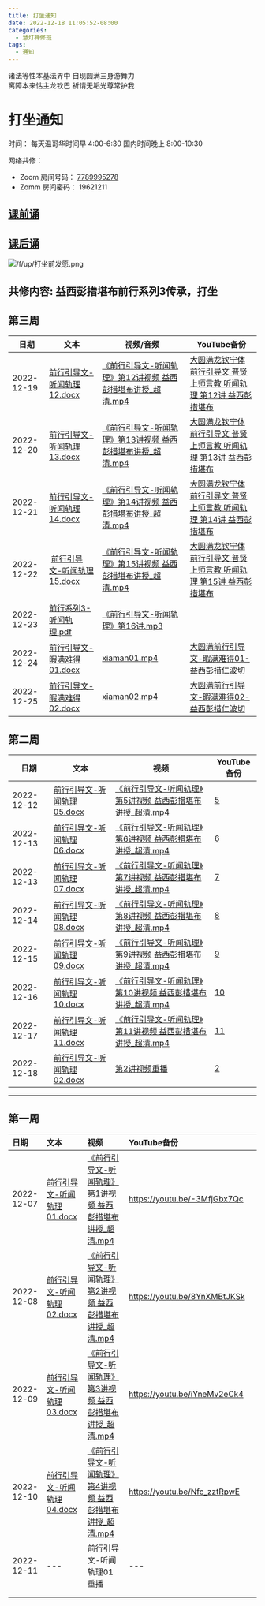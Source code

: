 ```yaml
---
title: 打坐通知
date: 2022-12-18 11:05:52-08:00
categories:
  - 慧灯禅修班
tags:
  - 通知
---
```

诸法等性本基法界中 自现圆满三身游舞力  
离障本来怙主龙钦巴 祈请无垢光尊常护我
  

# 打坐通知

  

时间：
 每天温哥华时间早 4:00-6:30 
 国内时间晚上 8:00-10:30
  

网络共修： 

- Zoom 房间号码： [7789995278](https://us02web.zoom.us/j/7789995278?pwd=VjZmbWJFY2k2K0E5RVB2cTNIQmhqUT09)
- Zomm 房间密码： 19621211

## [课前诵](https://huidengchanxiu.net/hdv/v/keqian2022.mp4)
## [课后诵](http://huidengchanxiu.net/hdv/videos/%E5%9B%9E%E5%90%91(2021%E7%89%88).mp4)
![/f/up/打坐前发愿.png](/f/up/打坐前发愿.png)

## 共修内容: 益西彭措堪布前行系列3传承，打坐

## 第三周

| 日期 | 文本 | 视频/音频 | YouTube备份 |
| --- | --- | --- | --- |
| 2022-12-19 |  [前行引导文-听闻轨理12.docx](https://huidengchanxiu.net/jmy/xmfw/s3/01/%e5%89%8d%e8%a1%8c%e5%bc%95%e5%af%bc%e6%96%87-%e5%90%ac%e9%97%bb%e8%bd%a8%e7%90%8612.docx)  |  [《前行引导文-听闻轨理》第12讲视频 益西彭措堪布讲授_超清.mp4](https://huidengchanxiu.net/jmy/xmfw/s3/01/%e3%80%8a%e5%89%8d%e8%a1%8c%e5%bc%95%e5%af%bc%e6%96%87-%e5%90%ac%e9%97%bb%e8%bd%a8%e7%90%86%e3%80%8b%e7%ac%ac12%e8%ae%b2%e8%a7%86%e9%a2%91%20%e7%9b%8a%e8%a5%bf%e5%bd%ad%e6%8e%aa%e5%a0%aa%e5%b8%83%e8%ae%b2%e6%8e%88_%e8%b6%85%e6%b8%85.mp4) |  [大圆满龙钦宁体前行引导文 普贤上师言教 听闻轨理 第12讲 益西彭措堪布](https://www.youtube.com/watch?v=IAnPzeLeIZI&list=PL7aUyQTIJqAhd5VvMC0Ll__8JInqzft2t&index=12 "大圆满龙钦宁体前行引导文 普贤上师言教 听闻轨理 第12讲   益西彭措堪布") |
| 2022-12-20 |  [前行引导文-听闻轨理13.docx](https://huidengchanxiu.net/jmy/xmfw/s3/01/%e5%89%8d%e8%a1%8c%e5%bc%95%e5%af%bc%e6%96%87-%e5%90%ac%e9%97%bb%e8%bd%a8%e7%90%8613.docx)   |  [《前行引导文-听闻轨理》第13讲视频 益西彭措堪布讲授_超清.mp4](https://huidengchanxiu.net/jmy/xmfw/s3/01/%e3%80%8a%e5%89%8d%e8%a1%8c%e5%bc%95%e5%af%bc%e6%96%87-%e5%90%ac%e9%97%bb%e8%bd%a8%e7%90%86%e3%80%8b%e7%ac%ac13%e8%ae%b2%e8%a7%86%e9%a2%91%20%e7%9b%8a%e8%a5%bf%e5%bd%ad%e6%8e%aa%e5%a0%aa%e5%b8%83%e8%ae%b2%e6%8e%88_%e8%b6%85%e6%b8%85.mp4) |  [大圆满龙钦宁体前行引导文 普贤上师言教 听闻轨理 第13讲 益西彭措堪布](https://www.youtube.com/watch?v=Yo-yES7gYJ4&list=PL7aUyQTIJqAhd5VvMC0Ll__8JInqzft2t&index=13 "大圆满龙钦宁体前行引导文 普贤上师言教 听闻轨理 第13讲   益西彭措堪布") |
| 2022-12-21 |  [前行引导文-听闻轨理14.docx](https://huidengchanxiu.net/jmy/xmfw/s3/01/%e5%89%8d%e8%a1%8c%e5%bc%95%e5%af%bc%e6%96%87-%e5%90%ac%e9%97%bb%e8%bd%a8%e7%90%8614.docx)   |  [《前行引导文-听闻轨理》第14讲视频 益西彭措堪布讲授_超清.mp4](https://huidengchanxiu.net/jmy/xmfw/s3/01/%e3%80%8a%e5%89%8d%e8%a1%8c%e5%bc%95%e5%af%bc%e6%96%87-%e5%90%ac%e9%97%bb%e8%bd%a8%e7%90%86%e3%80%8b%e7%ac%ac14%e8%ae%b2%e8%a7%86%e9%a2%91%20%e7%9b%8a%e8%a5%bf%e5%bd%ad%e6%8e%aa%e5%a0%aa%e5%b8%83%e8%ae%b2%e6%8e%88_%e8%b6%85%e6%b8%85.mp4) |  [大圆满龙钦宁体前行引导文 普贤上师言教 听闻轨理 第14讲 益西彭措堪布](https://www.youtube.com/watch?v=ZsSiYVSOiic&list=PL7aUyQTIJqAhd5VvMC0Ll__8JInqzft2t&index=14 "大圆满龙钦宁体前行引导文 普贤上师言教 听闻轨理 第14讲   益西彭措堪布") |
| 2022-12-22 |   [前行引导文-听闻轨理15.docx](https://huidengchanxiu.net/jmy/xmfw/s3/01/%e5%89%8d%e8%a1%8c%e5%bc%95%e5%af%bc%e6%96%87-%e5%90%ac%e9%97%bb%e8%bd%a8%e7%90%8615.docx)   |  [《前行引导文-听闻轨理》第15讲视频 益西彭措堪布讲授_超清.mp4](https://huidengchanxiu.net/jmy/xmfw/s3/01/%e3%80%8a%e5%89%8d%e8%a1%8c%e5%bc%95%e5%af%bc%e6%96%87-%e5%90%ac%e9%97%bb%e8%bd%a8%e7%90%86%e3%80%8b%e7%ac%ac15%e8%ae%b2%e8%a7%86%e9%a2%91%20%e7%9b%8a%e8%a5%bf%e5%bd%ad%e6%8e%aa%e5%a0%aa%e5%b8%83%e8%ae%b2%e6%8e%88_%e8%b6%85%e6%b8%85.mp4) |  [大圆满龙钦宁体前行引导文 普贤上师言教 听闻轨理 第15讲 益西彭措堪布](https://www.youtube.com/watch?v=D7C79C_uw5o&list=PL7aUyQTIJqAhd5VvMC0Ll__8JInqzft2t&index=15 "大圆满龙钦宁体前行引导文 普贤上师言教 听闻轨理 第15讲   益西彭措堪布") |
| 2022-12-23 | [前行系列3-听闻轨理.pdf](https://huidengchanxiu.net/jmy/xmfw/s3/01/s3-ydw1-twgl.md.pdf) |  [《前行引导文-听闻轨理》第16讲.mp3](https://huidengchanxiu.net/jmy/xmfw/s3/01/%e3%80%8a%e5%89%8d%e8%a1%8c%e5%bc%95%e5%af%bc%e6%96%87-%e5%90%ac%e9%97%bb%e8%bd%a8%e7%90%86%e3%80%8b%e7%ac%ac16%e8%ae%b2.mp3) |  |
| 2022-12-24 |  [前行引导文-暇满难得01.docx](https://huidengchanxiu.net/jmy/xmfw/s3/02/%e5%89%8d%e8%a1%8c%e5%bc%95%e5%af%bc%e6%96%87-%e6%9a%87%e6%bb%a1%e9%9a%be%e5%be%9701.docx) |  [xiaman01.mp4](https://huidengchanxiu.net/jmy/xmfw/s3/02/xiaman01.mp4) |  [大圆满前行引导文-暇满难得01-益西彭措仁波切](https://www.youtube.com/watch?v=d9DkqocTjwY&list=PL7aUyQTIJqAhd5VvMC0Ll__8JInqzft2t&index=16 "大圆满前行引导文-暇满难得01-益西彭措仁波切") |
| 2022-12-25 |  [前行引导文-暇满难得02.docx](https://huidengchanxiu.net/jmy/xmfw/s3/02/%e5%89%8d%e8%a1%8c%e5%bc%95%e5%af%bc%e6%96%87-%e6%9a%87%e6%bb%a1%e9%9a%be%e5%be%9702.docx) |  [xiaman02.mp4](https://huidengchanxiu.net/jmy/xmfw/s3/02/xiaman02.mp4) |  [大圆满前行引导文-暇满难得02-益西彭措仁波切](https://www.youtube.com/watch?v=hM00dYJVO-8&list=PL7aUyQTIJqAhd5VvMC0Ll__8JInqzft2t&index=17 "大圆满前行引导文-暇满难得02-益西彭措仁波切") |

## 第二周

| 日期 | 文本 | 视频 | YouTube备份 |
| --- | --- | --- | --- |
| 2022-12-12 | [前行引导文-听闻轨理05.docx](https://huidengchanxiu.net/jmy/xmfw/s3/01/%e5%89%8d%e8%a1%8c%e5%bc%95%e5%af%bc%e6%96%87-%e5%90%ac%e9%97%bb%e8%bd%a8%e7%90%8605.docx) | [《前行引导文-听闻轨理》第5讲视频 益西彭措堪布讲授_超清.mp4](https://huidengchanxiu.net/jmy/xmfw/s3/01/%e3%80%8a%e5%89%8d%e8%a1%8c%e5%bc%95%e5%af%bc%e6%96%87-%e5%90%ac%e9%97%bb%e8%bd%a8%e7%90%86%e3%80%8b%e7%ac%ac5%e8%ae%b2%e8%a7%86%e9%a2%91%20%e7%9b%8a%e8%a5%bf%e5%bd%ad%e6%8e%aa%e5%a0%aa%e5%b8%83%e8%ae%b2%e6%8e%88_%e8%b6%85%e6%b8%85.mp4) | [5](https://www.youtube.com/watch?v=pfFhn3_ibdw&list=PL7aUyQTIJqAhd5VvMC0Ll__8JInqzft2t&index=5) |
| 2022-12-13 | [前行引导文-听闻轨理06.docx](https://huidengchanxiu.net/jmy/xmfw/s3/01/%e5%89%8d%e8%a1%8c%e5%bc%95%e5%af%bc%e6%96%87-%e5%90%ac%e9%97%bb%e8%bd%a8%e7%90%8606.docx) | [《前行引导文-听闻轨理》第6讲视频 益西彭措堪布讲授_超清.mp4](https://huidengchanxiu.net/jmy/xmfw/s3/01/%e3%80%8a%e5%89%8d%e8%a1%8c%e5%bc%95%e5%af%bc%e6%96%87-%e5%90%ac%e9%97%bb%e8%bd%a8%e7%90%86%e3%80%8b%e7%ac%ac6%e8%ae%b2%e8%a7%86%e9%a2%91%20%e7%9b%8a%e8%a5%bf%e5%bd%ad%e6%8e%aa%e5%a0%aa%e5%b8%83%e8%ae%b2%e6%8e%88_%e8%b6%85%e6%b8%85.mp4) | [6](https://www.youtube.com/watch?v=W4rzrREO1YE&list=PL7aUyQTIJqAhd5VvMC0Ll__8JInqzft2t&index=6) |
| 2022-12-13 | [前行引导文-听闻轨理07.docx](https://huidengchanxiu.net/jmy/xmfw/s3/01/%e5%89%8d%e8%a1%8c%e5%bc%95%e5%af%bc%e6%96%87-%e5%90%ac%e9%97%bb%e8%bd%a8%e7%90%8607.docx) | [《前行引导文-听闻轨理》第7讲视频 益西彭措堪布讲授_超清.mp4](https://huidengchanxiu.net/jmy/xmfw/s3/01/%e3%80%8a%e5%89%8d%e8%a1%8c%e5%bc%95%e5%af%bc%e6%96%87-%e5%90%ac%e9%97%bb%e8%bd%a8%e7%90%86%e3%80%8b%e7%ac%ac7%e8%ae%b2%e8%a7%86%e9%a2%91%20%e7%9b%8a%e8%a5%bf%e5%bd%ad%e6%8e%aa%e5%a0%aa%e5%b8%83%e8%ae%b2%e6%8e%88_%e8%b6%85%e6%b8%85.mp4) | [7](https://www.youtube.com/watch?v=woPTQe-ds1A&list=PL7aUyQTIJqAhd5VvMC0Ll__8JInqzft2t&index=7) |
| 2022-12-14 | [前行引导文-听闻轨理08.docx](https://huidengchanxiu.net/jmy/xmfw/s3/01/%e5%89%8d%e8%a1%8c%e5%bc%95%e5%af%bc%e6%96%87-%e5%90%ac%e9%97%bb%e8%bd%a8%e7%90%8608.docx) | [《前行引导文-听闻轨理》第8讲视频 益西彭措堪布讲授_超清.mp4](https://huidengchanxiu.net/jmy/xmfw/s3/01/%e3%80%8a%e5%89%8d%e8%a1%8c%e5%bc%95%e5%af%bc%e6%96%87-%e5%90%ac%e9%97%bb%e8%bd%a8%e7%90%86%e3%80%8b%e7%ac%ac8%e8%ae%b2%e8%a7%86%e9%a2%91%20%e7%9b%8a%e8%a5%bf%e5%bd%ad%e6%8e%aa%e5%a0%aa%e5%b8%83%e8%ae%b2%e6%8e%88_%e8%b6%85%e6%b8%85.mp4) | [8](https://www.youtube.com/watch?v=m_nZOjvJ9pI&list=PL7aUyQTIJqAhd5VvMC0Ll__8JInqzft2t&index=8) |
| 2022-12-15 | [前行引导文-听闻轨理09.docx](https://huidengchanxiu.net/jmy/xmfw/s3/01/%e5%89%8d%e8%a1%8c%e5%bc%95%e5%af%bc%e6%96%87-%e5%90%ac%e9%97%bb%e8%bd%a8%e7%90%8609.docx) | [《前行引导文-听闻轨理》第9讲视频 益西彭措堪布讲授_超清.mp4](https://huidengchanxiu.net/jmy/xmfw/s3/01/%e3%80%8a%e5%89%8d%e8%a1%8c%e5%bc%95%e5%af%bc%e6%96%87-%e5%90%ac%e9%97%bb%e8%bd%a8%e7%90%86%e3%80%8b%e7%ac%ac9%e8%ae%b2%e8%a7%86%e9%a2%91%20%e7%9b%8a%e8%a5%bf%e5%bd%ad%e6%8e%aa%e5%a0%aa%e5%b8%83%e8%ae%b2%e6%8e%88_%e8%b6%85%e6%b8%85.mp4) | [9](https://www.youtube.com/watch?v=UX4RrHkGa-A&list=PL7aUyQTIJqAhd5VvMC0Ll__8JInqzft2t&index=9) |
| 2022-12-16 | [前行引导文-听闻轨理10.docx](https://huidengchanxiu.net/jmy/xmfw/s3/01/%e5%89%8d%e8%a1%8c%e5%bc%95%e5%af%bc%e6%96%87-%e5%90%ac%e9%97%bb%e8%bd%a8%e7%90%8610.docx) | [《前行引导文-听闻轨理》第10讲视频 益西彭措堪布讲授_超清.mp4](https://huidengchanxiu.net/jmy/xmfw/s3/01/%e3%80%8a%e5%89%8d%e8%a1%8c%e5%bc%95%e5%af%bc%e6%96%87-%e5%90%ac%e9%97%bb%e8%bd%a8%e7%90%86%e3%80%8b%e7%ac%ac10%e8%ae%b2%e8%a7%86%e9%a2%91%20%e7%9b%8a%e8%a5%bf%e5%bd%ad%e6%8e%aa%e5%a0%aa%e5%b8%83%e8%ae%b2%e6%8e%88_%e8%b6%85%e6%b8%85.mp4) | [10](https://www.youtube.com/watch?v=CipgDVEKbxg&list=PL7aUyQTIJqAhd5VvMC0Ll__8JInqzft2t&index=10) |
| 2022-12-17 | [前行引导文-听闻轨理11.docx](https://huidengchanxiu.net/jmy/xmfw/s3/01/%e5%89%8d%e8%a1%8c%e5%bc%95%e5%af%bc%e6%96%87-%e5%90%ac%e9%97%bb%e8%bd%a8%e7%90%8611.docx) | [《前行引导文-听闻轨理》第11讲视频 益西彭措堪布讲授_超清.mp4](https://huidengchanxiu.net/jmy/xmfw/s3/01/%e3%80%8a%e5%89%8d%e8%a1%8c%e5%bc%95%e5%af%bc%e6%96%87-%e5%90%ac%e9%97%bb%e8%bd%a8%e7%90%86%e3%80%8b%e7%ac%ac11%e8%ae%b2%e8%a7%86%e9%a2%91%20%e7%9b%8a%e8%a5%bf%e5%bd%ad%e6%8e%aa%e5%a0%aa%e5%b8%83%e8%ae%b2%e6%8e%88_%e8%b6%85%e6%b8%85.mp4) | [11](https://www.youtube.com/watch?v=K96JyXITV40&list=PL7aUyQTIJqAhd5VvMC0Ll__8JInqzft2t&index=11) |
| 2022-12-18 |  [前行引导文-听闻轨理02.docx](https://huidengchanxiu.net/jmy/xmfw/s3/01/%e5%89%8d%e8%a1%8c%e5%bc%95%e5%af%bc%e6%96%87-%e5%90%ac%e9%97%bb%e8%bd%a8%e7%90%8602.docx) | [第2讲视频重播](https://huidengchanxiu.net/jmy/xmfw/s3/01/%e3%80%8a%e5%89%8d%e8%a1%8c%e5%bc%95%e5%af%bc%e6%96%87-%e5%90%ac%e9%97%bb%e8%bd%a8%e7%90%86%e3%80%8b%e7%ac%ac2%e8%ae%b2%e8%a7%86%e9%a2%91%20%e7%9b%8a%e8%a5%bf%e5%bd%ad%e6%8e%aa%e5%a0%aa%e5%b8%83%e8%ae%b2%e6%8e%88_%e8%b6%85%e6%b8%85.mp4) | [2](https://youtu.be/8YnXMBtJKSk) |

---
## 第一周

|  日期                    |  文本                                                                                                                                                      |  视频                                                                                                                                                                                                                                                                                                                        |  YouTube备份                            |    |
|:-----------------------|:---------------------------------------------------------------------------------------------------------------------------------------------------------|:---------------------------------------------------------------------------------------------------------------------------------------------------------------------------------------------------------------------------------------------------------------------------------------------------------------------------|:--------------------------------------|:---|
|            2022-12-07  | [前行引导文-听闻轨理01.docx](https://huidengchanxiu.net/jmy/xmfw/s3/01/%e5%89%8d%e8%a1%8c%e5%bc%95%e5%af%bc%e6%96%87-%e5%90%ac%e9%97%bb%e8%bd%a8%e7%90%8601.docx) | [《前行引导文-听闻轨理》第1讲视频 益西彭措堪布讲授_超清.mp4](https://huidengchanxiu.net/jmy/xmfw/s3/01/%e3%80%8a%e5%89%8d%e8%a1%8c%e5%bc%95%e5%af%bc%e6%96%87-%e5%90%ac%e9%97%bb%e8%bd%a8%e7%90%86%e3%80%8b%e7%ac%ac1%e8%ae%b2%e8%a7%86%e9%a2%91%20%e7%9b%8a%e8%a5%bf%e5%bd%ad%e6%8e%aa%e5%a0%aa%e5%b8%83%e8%ae%b2%e6%8e%88_%e8%b6%85%e6%b8%85.mp4) | <https://youtu.be/-3MfjGbx7Qc> |    |
|     2022-12-08         | [前行引导文-听闻轨理02.docx](https://huidengchanxiu.net/jmy/xmfw/s3/01/%e5%89%8d%e8%a1%8c%e5%bc%95%e5%af%bc%e6%96%87-%e5%90%ac%e9%97%bb%e8%bd%a8%e7%90%8602.docx) | [《前行引导文-听闻轨理》第2讲视频 益西彭措堪布讲授_超清.mp4](https://huidengchanxiu.net/jmy/xmfw/s3/01/%e3%80%8a%e5%89%8d%e8%a1%8c%e5%bc%95%e5%af%bc%e6%96%87-%e5%90%ac%e9%97%bb%e8%bd%a8%e7%90%86%e3%80%8b%e7%ac%ac2%e8%ae%b2%e8%a7%86%e9%a2%91%20%e7%9b%8a%e8%a5%bf%e5%bd%ad%e6%8e%aa%e5%a0%aa%e5%b8%83%e8%ae%b2%e6%8e%88_%e8%b6%85%e6%b8%85.mp4) | <https://youtu.be/8YnXMBtJKSk>          |    |
|      2022-12-09        | [前行引导文-听闻轨理03.docx](https://huidengchanxiu.net/jmy/xmfw/s3/01/%e5%89%8d%e8%a1%8c%e5%bc%95%e5%af%bc%e6%96%87-%e5%90%ac%e9%97%bb%e8%bd%a8%e7%90%8603.docx) | [《前行引导文-听闻轨理》第3讲视频 益西彭措堪布讲授_超清.mp4](https://huidengchanxiu.net/jmy/xmfw/s3/01/%e3%80%8a%e5%89%8d%e8%a1%8c%e5%bc%95%e5%af%bc%e6%96%87-%e5%90%ac%e9%97%bb%e8%bd%a8%e7%90%86%e3%80%8b%e7%ac%ac3%e8%ae%b2%e8%a7%86%e9%a2%91%20%e7%9b%8a%e8%a5%bf%e5%bd%ad%e6%8e%aa%e5%a0%aa%e5%b8%83%e8%ae%b2%e6%8e%88_%e8%b6%85%e6%b8%85.mp4) | <https://youtu.be/iYneMv2eCk4>         |    |
|     2022-12-10         | [前行引导文-听闻轨理04.docx](https://huidengchanxiu.net/jmy/xmfw/s3/01/%e5%89%8d%e8%a1%8c%e5%bc%95%e5%af%bc%e6%96%87-%e5%90%ac%e9%97%bb%e8%bd%a8%e7%90%8604.docx) | [《前行引导文-听闻轨理》第4讲视频 益西彭措堪布讲授_超清.mp4](https://huidengchanxiu.net/jmy/xmfw/s3/01/%e3%80%8a%e5%89%8d%e8%a1%8c%e5%bc%95%e5%af%bc%e6%96%87-%e5%90%ac%e9%97%bb%e8%bd%a8%e7%90%86%e3%80%8b%e7%ac%ac4%e8%ae%b2%e8%a7%86%e9%a2%91%20%e7%9b%8a%e8%a5%bf%e5%bd%ad%e6%8e%aa%e5%a0%aa%e5%b8%83%e8%ae%b2%e6%8e%88_%e8%b6%85%e6%b8%85.mp4) | <https://youtu.be/Nfc_zztRpwE>          |    |
|     2022-12-11         | --- | 前行引导文-听闻轨理01 重播   |   ---      |    |
|           |                                                                                                                                                          |                                                                                                                                                                                                                                                                                                                            |                                       |    |
|                        |                                                                                                                                                          |                                                                                                                                                                                                                                                                                                                            |                                       |    |  